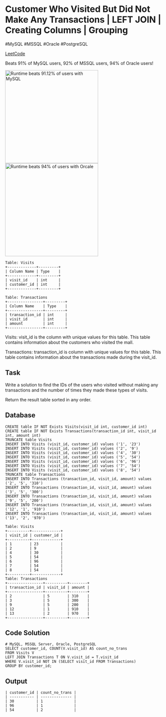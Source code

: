 # Customer Who Visited But Did Not Make Any Transactions | LEFT JOIN | Creating Columns | Grouping
\#MySQL \#MSSQL \#Oracle \#PostgreSQL

[LeetCode](https://leetcode.com/problems/customer-who-visited-but-did-not-make-any-transactions/description/?envType=study-plan-v2&envId=top-sql-50)

Beats 91% of MySQL users, 92% of MSSQL users, 94% of Oracle users!

<img width="300" alt="Runtime beats 91.12% of users with MySQL" src="https://github.com/mannythecreator/50-Days-of-SQL/assets/60325078/b681fae0-09c6-477c-9630-e1eb1a580170">
<img width="300" alt="Runtime beats 94% of users with Orcale" src="https://github.com/mannythecreator/50-Days-of-SQL/assets/60325078/0a668db6-c1aa-4c67-b087-68fd58e5bbce">


```
Table: Visits
+-------------+---------+
| Column Name | Type    |
+-------------+---------+
| visit_id    | int     |
| customer_id | int     |
+-------------+---------+

Table: Transactions
+----------------+---------+
| Column Name    | Type    |
+----------------+---------+
| transaction_id | int     |
| visit_id       | int     |
| amount         | int     |
+----------------+---------+
```
Visits: visit_id is the column with unique values for this table.
This table contains information about the customers who visited the mall.

Transactions: transaction_id is column with unique values for this table.
This table contains information about the transactions made during the visit_id.

## Task
Write a solution to find the IDs of the users who visited without making any transactions and the number of times they made these types of visits.

Return the result table sorted in any order.

## Database
```
CREATE table IF NOT Exists Visits(visit_id int, customer_id int)
CREATE table IF NOT Exists Transactions(transaction_id int, visit_id int, amount int)
TRUNCATE table Visits
INSERT INTO Visits (visit_id, customer_id) values ('1', '23')
INSERT INTO Visits (visit_id, customer_id) values ('2', '9')
INSERT INTO Visits (visit_id, customer_id) values ('4', '30')
INSERT INTO Visits (visit_id, customer_id) values ('5', '54')
INSERT INTO Visits (visit_id, customer_id) values ('6', '96')
INSERT INTO Visits (visit_id, customer_id) values ('7', '54')
INSERT INTO Visits (visit_id, customer_id) values ('8', '54')
TRUNCATE table Transactions
INSERT INTO Transactions (transaction_id, visit_id, amount) values ('2', '5', '310')
INSERT INTO Transactions (transaction_id, visit_id, amount) values ('3', '5', '300')
INSERT INTO Transactions (transaction_id, visit_id, amount) values ('9', '5', '200')
INSERT INTO Transactions (transaction_id, visit_id, amount) values ('12', '1', '910')
INSERT INTO Transactions (transaction_id, visit_id, amount) values ('13', '2', '970')
```
```
Table: Visits
+----------+-------------+
| visit_id | customer_id |
+----------+-------------+
| 1        | 23          |
| 2        | 9           |
| 4        | 30          |
| 5        | 54          |
| 6        | 96          |
| 7        | 54          |
| 8        | 54          |
+----------+-------------+
Table: Transactions
+----------------+----------+--------+
| transaction_id | visit_id | amount |
+----------------+----------+--------+
| 2              | 5        | 310    |
| 3              | 5        | 300    |
| 9              | 5        | 200    |
| 12             | 1        | 910    |
| 13             | 2        | 970    |
+----------------+----------+--------+
```
## Code Solution
```
# MySQL, MSSQL Server, Oracle, PostgreSQL
SELECT customer_id, COUNT(V.visit_id) AS count_no_trans
FROM Visits V
LEFT JOIN Transactions T ON V.visit_id = T.visit_id
WHERE V.visit_id NOT IN (SELECT visit_id FROM Transactions)
GROUP BY customer_id;
```
## Output
```
| customer_id | count_no_trans |
| ----------- | -------------- |
| 30          | 1              |
| 96          | 1              |
| 54          | 2              |
```
